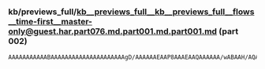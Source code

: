 ### kb/previews_full/kb__previews_full__kb__previews_full__flows__time-first__master-only@guest.har.part076.md.part001.md.part001.md (part 002)

```md
AAAAAAAAAAABAAAAAAAAAAAAAAAAAAAAAgD/AAAAAAEAAP8AAAEAAQAAAAAA/wABAAH/AQAAAAAAAAAAAAAAAQD/AAEAAAAAAP//AQAAAAAAAQABAAEAAQAAA
```

```
